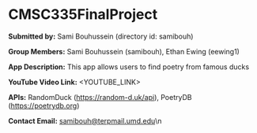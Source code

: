 # CMSC335FinalProject
**Submitted by:** Sami Bouhussein (directory id: samibouh)

**Group Members:** Sami Bouhussein (samibouh), Ethan Ewing (eewing1)

**App Description:** This app allows users to find poetry from famous ducks

**YouTube Video Link:** <YOUTUBE_LINK>

**APIs:** RandomDuck (https://random-d.uk/api), PoetryDB (https://poetrydb.org)

**Contact Email:** samibouh@terpmail.umd.edu\n
